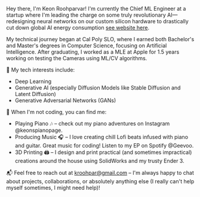 Hey there, I'm Keon Roohparvar! I'm currently the Chief ML Engineer at a startup where I'm leading the charge on some truly revolutionary AI—redesigning neural networks on our custom silicon hardware to drastically cut down global AI energy consumption [see website here](https://roogen.ai). 

My technical journey began at Cal Poly SLO, where I earned both Bachelor's and Master's degrees in Computer Science, focusing on Artificial Intelligence. After graduating, I worked as a MLE at Apple for 1.5 years working on testing the Cameras using ML/CV algorithms.

🚀 My tech interests include:
- Deep Learning
- Generative AI (especially Diffusion Models like Stable Diffusion and Latent Diffusion)
- Generative Adversarial Networks (GANs)

🎹 When I'm not coding, you can find me:
- Playing Piano 🎶 – check out my piano adventures on Instagram @keonspianopage.
- Producing Music 🎧 – I love creating chill Lofi beats infused with piano and guitar. Great music for coding! Listen to my EP on Spotify @Geevoo.
- 3D Printing 🖨️ – I design and print practical (and sometimes impractical) creations around the house using SolidWorks and my trusty Ender 3.

📬 Feel free to reach out at kroohpar@gmail.com – I'm always happy to chat about projects, collaborations, or absolutely anything else (I really can't help myself sometimes, I might need help)!

